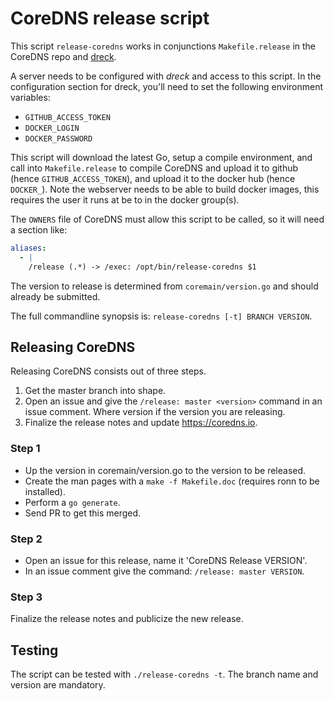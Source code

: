 # CoreDNS release script

This script `release-coredns` works in conjunctions `Makefile.release` in the CoreDNS repo and
[dreck](github.com/miekg/dreck).

A server needs to be configured with *dreck* and access to this script. In the configuration section
for dreck, you'll need to set the following environment variables:

* `GITHUB_ACCESS_TOKEN`
* `DOCKER_LOGIN`
* `DOCKER_PASSWORD`

This script will download the latest Go, setup a compile environment, and call into
`Makefile.release` to compile CoreDNS and upload it to github (hence `GITHUB_ACCESS_TOKEN`), and
upload it to the docker hub (hence `DOCKER_`). Note the webserver needs to be able to build docker
images, this requires the user it runs at be to in the docker group(s).

The `OWNERS` file of CoreDNS must allow this script to be called, so it will need a section like:

~~~ yaml
aliases:
  - |
    /release (.*) -> /exec: /opt/bin/release-coredns $1
~~~

The version to release is determined from `coremain/version.go` and should already be submitted.

The full commandline synopsis is: `release-coredns [-t] BRANCH VERSION`.

## Releasing CoreDNS

Releasing CoreDNS consists out of three steps.

1. Get the master branch into shape.
2. Open an issue and give the `/release: master <version>` command in an issue comment. Where
   version if the version you are releasing.
3. Finalize the release notes and update https://coredns.io.

### Step 1

* Up the version in coremain/version.go to the version to be released.
* Create the man pages with a `make -f Makefile.doc` (requires ronn to be installed).
* Perform a `go generate`.
* Send PR to get this merged.

### Step 2

* Open an issue for this release, name it 'CoreDNS Release VERSION'.
* In an issue comment give the command: `/release: master VERSION`.

### Step 3

Finalize the release notes and publicize the new release.

## Testing

The script can be tested with `./release-coredns -t`. The branch name and version are mandatory.
